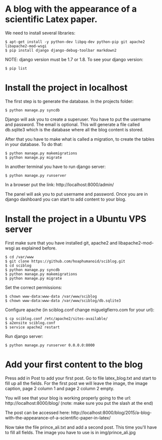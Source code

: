 A blog with the appearance of a scientific Latex paper.
==================

We need to install several libraries:

	$ apt-get install -y python-dev libpq-dev python-pip git apache2 libapache2-mod-wsgi
	$ pip install django django-debug-toolbar markdown2

NOTE: django version must be 1.7 or 1.8. To see your django version:

	$ pip list

Install the project in localhost
==================================================
The first step is to generate the database. In the projects folder:
  
	$ python manage.py syncdb  
Django will ask you to create a superuser. You have to put the username and password. The email is optional. 
This will generate a file called db.sqlite3 which is the database where all the blog content is stored.

After that you have to make what is called a migration, to create the tables in your database. To do that:
	
	$ python manage.py makemigrations
	$ python manage.py migrate

In another terminal you have to run django server:

	$ python manage.py runserver  
	
In a browser put the link: http://localhost:8000/admin/

The panel will ask you to put username and password. Once you are in django dashboard you can start to add content to
your blog.

Install the project in a Ubuntu VPS server
==================================================

First make sure that you have installed git, apache2 and libapache2-mod-wsgi as explained before. 

	$ cd /var/www
	$ git clone https://github.com/hoaphumanoid/sciblog.git
	$ cd sciblog
	$ python manage.py syncdb  
	$ python manage.py makemigrations
	$ python manage.py migrate

Set the correct permissions:

	$ chown www-data:www-data /var/www/sciblog
	$ chown www-data:www-data /var/www/sciblog/db.sqlite3	

Configure apache (in sciblog.conf change miguelgfierro.com for your url):

	$ cp sciblog.conf /etc/apache2/sites-available/
	$ a2ensite sciblog.conf
	$ service apache2 restart
	
Run django server:
	
	$ python manage.py runserver 0.0.0.0:8000
	


Add your first content to the blog
==================================================

Press add in Post to add your first post. Go to file latex_blog.txt and start to fill up all the fields. For the first
post we will leave the image, the image caption, page 2 column 1 and page 2 column 2 empty.

You will see that your blog is working properly going to the url: http://localhost:8000/blog/ (note: make sure you put the slash at the end)

The post can be accessed here: http://localhost:8000/blog/2015/a-blog-with-the-appearance-of-a-scientific-paper-in-latex/

Now take the file prince_ali.txt and add a second post. This time you'll have to fill all fields. The image you have to use
is in img/prince_ali.jpg



